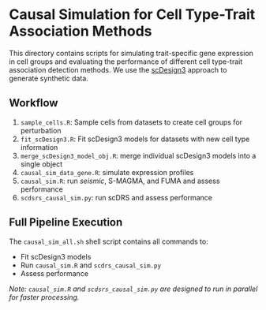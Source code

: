 # Causal Simulation for Cell Type-Trait Association Methods

This directory contains scripts for simulating trait-specific gene
expression in cell groups and evaluating the performance of different
cell type-trait association detection methods.
We use the [scDesign3](https://www.nature.com/articles/s41587-023-01772-1)
approach to generate synthetic data.

## Workflow

1. `sample_cells.R`: Sample cells from datasets to create cell groups for perturbation
2. `fit_scDesign3.R`: Fit scDesign3 models for datasets with new cell type information
3. `merge_scDesign3_model_obj.R`: merge individual scDesign3 models into a single object
4. `causal_sim_data_gene.R`: simulate expression profiles
5. `causal_sim.R`: run _seismic_, S-MAGMA, and FUMA and assess performance
6. `scdsrs_causal_sim.py`: run scDRS and assess performance

## Full Pipeline Execution

The `causal_sim_all.sh` shell script contains all commands to:
- Fit scDesign3 models
- Run `causal_sim.R` and `scdrs_causal_sim.py`
- Assess performance

_Note: `causal_sim.R` and `scdsrs_causal_sim.py` are designed to run in parallel for faster processing._
